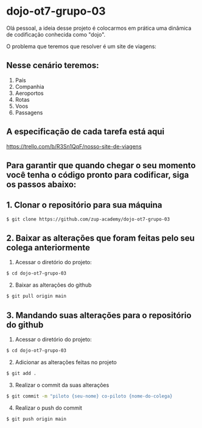 # dojo-ot7-grupo-03


Olá pessoal, a ideia desse projeto é colocarmos em prática uma dinâmica de codificação conhecida como "dojo".

O problema que teremos que resolver é um site de viagens:

## Nesse cenário teremos:

1. País
2. Companhia
3. Aeroportos
4. Rotas
5. Voos
6. Passagens


## A especificação de cada tarefa está aqui

https://trello.com/b/R3Sn1QqF/nosso-site-de-viagens


## Para garantir que quando chegar o seu momento você tenha o código pronto para codificar, siga os passos abaixo:


## 1. Clonar o repositório para sua máquina

```sh 
$ git clone https://github.com/zup-academy/dojo-ot7-grupo-03
```

## 2. Baixar as alterações que foram feitas pelo seu colega anteriormente

1. Acessar o diretório do projeto:

```sh 
$ cd dojo-ot7-grupo-03
```

2. Baixar as alterações do github


```sh 
$ git pull origin main
```


## 3. Mandando suas alterações para o repositório do github

1. Acessar o diretório do projeto:

```sh 
$ cd dojo-ot7-grupo-03
```

2. Adicionar as alterações feitas no projeto

```sh 
$ git add .
```

3. Realizar o commit da suas alterações


```sh 
$ git commit -m "piloto {seu-nome} co-piloto {nome-do-colega}
```

4. Realizar o push do commit


```sh 
$ git push origin main
```


